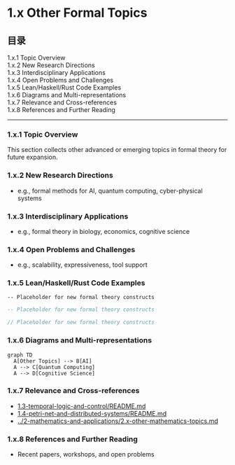 # 1.x Other Formal Topics

## 目录

1.x.1 Topic Overview  
1.x.2 New Research Directions  
1.x.3 Interdisciplinary Applications  
1.x.4 Open Problems and Challenges  
1.x.5 Lean/Haskell/Rust Code Examples  
1.x.6 Diagrams and Multi-representations  
1.x.7 Relevance and Cross-references  
1.x.8 References and Further Reading  

---

### 1.x.1 Topic Overview

This section collects other advanced or emerging topics in formal theory for future expansion.

### 1.x.2 New Research Directions

- e.g., formal methods for AI, quantum computing, cyber-physical systems

### 1.x.3 Interdisciplinary Applications

- e.g., formal theory in biology, economics, cognitive science

### 1.x.4 Open Problems and Challenges

- e.g., scalability, expressiveness, tool support

### 1.x.5 Lean/Haskell/Rust Code Examples

```lean
-- Placeholder for new formal theory constructs
```

```haskell
-- Placeholder for new formal theory constructs
```

```rust
// Placeholder for new formal theory constructs
```

### 1.x.6 Diagrams and Multi-representations

```mermaid
graph TD
  A[Other Topics] --> B[AI]
  A --> C[Quantum Computing]
  A --> D[Cognitive Science]
```

### 1.x.7 Relevance and Cross-references

- [1.3-temporal-logic-and-control/README.md](./1.3-temporal-logic-and-control/README.md)
- [1.4-petri-net-and-distributed-systems/README.md](./1.4-petri-net-and-distributed-systems/README.md)
- [../2-mathematics-and-applications/2.x-other-mathematics-topics.md](../2-mathematics-and-applications/2.x-other-mathematics-topics.md)

### 1.x.8 References and Further Reading

- Recent papers, workshops, and open problems
